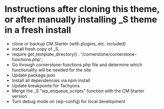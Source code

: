 Instructions after cloning this theme, or after manually installing _S theme in a fresh install
===

- clone or backup CM Starter (with plugins, etc. included)
- install fresh copy of _S.
- require get_template_directory() . '/cornerstone/cornerstone-functions.php';
- Go through cornerstone-functions.php file and determine which functionality will be needed for the site
- Update package.json
- Install all dependencies via npm install
- Update breakpoints for Tachyons
- Merge the _S "wp_enqueue_scripts" function with the CM Starter version
- Turn debug mode on (wp-config) for local development

